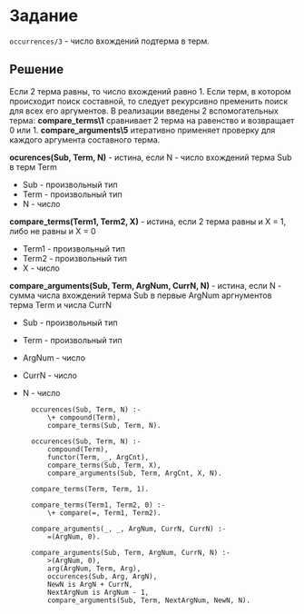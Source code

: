 # Задание

`occurrences/3` - число вхождений подтерма в терм.

## Решение

Если 2 терма равны, то число вхождений равно 1. Если терм, в котором
происходит поиск составной, то следует рекурсивно пременить поиск
для всех его аргументов. В реализации введены 2 вспомогательных терма:
**compare\_terms\1** сравнивает 2 терма на равенство и возвращает 0 или 1.
**compare\_arguments\5** итеративно применяет проверку для каждого
аргумента составного терма.

**ocurences(Sub, Term, N)** - истина, если N - число вхождений
     терма Sub в терм Term
- Sub - произвольный тип
- Term - произвольный тип
- N - число

**compare\_terms(Term1, Term2, X)** - истина, если 2 терма равны и
    X = 1, либо не равны и X = 0
- Term1 - произвольный тип
- Term2 - произвольный тип
- X - число

**compare\_arguments(Sub, Term, ArgNum, CurrN, N)** - истина, если N -
     сумма числа вхождений терма Sub в первые ArgNum аргнументов терма
     Term и числа CurrN
- Sub - произвольный тип
- Term - произвольный тип
- ArgNum - число
- CurrN - число
- N - число

        occurences(Sub, Term, N) :-
            \+ compound(Term),
            compare_terms(Sub, Term, N).

        occurences(Sub, Term, N) :-
            compound(Term),
            functor(Term, _, ArgCnt),
            compare_terms(Sub, Term, X),
            compare_arguments(Sub, Term, ArgCnt, X, N).

        compare_terms(Term, Term, 1).

        compare_terms(Term1, Term2, 0) :-
            \+ compare(=, Term1, Term2).

        compare_arguments(_, _, ArgNum, CurrN, CurrN) :-
            =(ArgNum, 0).

        compare_arguments(Sub, Term, ArgNum, CurrN, N) :-
            >(ArgNum, 0),
            arg(ArgNum, Term, Arg),
            occurences(Sub, Arg, ArgN),
            NewN is ArgN + CurrN,
            NextArgNum is ArgNum - 1,
            compare_arguments(Sub, Term, NextArgNum, NewN, N).
